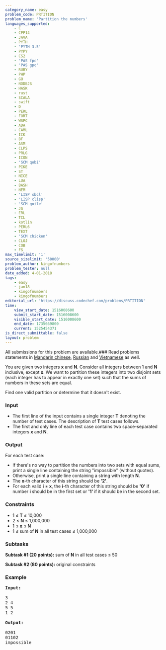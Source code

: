 ```yaml
---
category_name: easy
problem_code: PRTITION
problem_name: 'Partition the numbers'
languages_supported:
    - C
    - CPP14
    - JAVA
    - PYTH
    - 'PYTH 3.5'
    - PYPY
    - CS2
    - 'PAS fpc'
    - 'PAS gpc'
    - RUBY
    - PHP
    - GO
    - NODEJS
    - HASK
    - rust
    - SCALA
    - swift
    - D
    - PERL
    - FORT
    - WSPC
    - ADA
    - CAML
    - ICK
    - BF
    - ASM
    - CLPS
    - PRLG
    - ICON
    - 'SCM qobi'
    - PIKE
    - ST
    - NICE
    - LUA
    - BASH
    - NEM
    - 'LISP sbcl'
    - 'LISP clisp'
    - 'SCM guile'
    - JS
    - ERL
    - TCL
    - kotlin
    - PERL6
    - TEXT
    - 'SCM chicken'
    - CLOJ
    - COB
    - FS
max_timelimit: '1'
source_sizelimit: '50000'
problem_author: kingofnumbers
problem_tester: null
date_added: 4-01-2018
tags:
    - easy
    - jan18
    - kingofnumbers
    - kingofnumbers
editorial_url: 'https://discuss.codechef.com/problems/PRTITION'
time:
    view_start_date: 1516008600
    submit_start_date: 1516008600
    visible_start_date: 1516008600
    end_date: 1735669800
    current: 1525454371
is_direct_submittable: false
layout: problem
---
```

All submissions for this problem are available.### Read problems statements in [Mandarin chinese](http://www.codechef.com/download/translated/JAN18/mandarin/PRTITION.pdf), [Russian](http://www.codechef.com/download/translated/JAN18/russian/PRTITION.pdf) and [Vietnamese](http://www.codechef.com/download/translated/JAN18/vietnamese/PRTITION.pdf) as well.

You are given two integers **x** and **N**. Consider all integers between 1 and **N** inclusive, except **x**. We want to partition these integers into two disjoint sets (each integer has to appear in exactly one set) such that the sums of numbers in these sets are equal.

Find one valid partition or determine that it doesn't exist.

### Input

- The first line of the input contains a single integer **T** denoting the number of test cases. The description of **T** test cases follows.
- The first and only line of each test case contains two space-separated integers **x** and **N**.

### Output

For each test case:

- If there's no way to partition the numbers into two sets with equal sums, print a single line containing the string "impossible" (without quotes).
- Otherwise, print a single line containing a string with length **N**.
- The **x**-th character of this string should be **'2'**.
- For each valid **i** ≠ **x**, the **i**-th character of this string should be **'0'** if number **i** should be in the first set or **'1'** if it should be in the second set.

### Constraints

- 1 ≤ **T** ≤ 10,000
- 2 ≤ **N** ≤ 1,000,000
- 1 ≤ **x** ≤ **N**
- 1 ≤ sum of **N** in all test cases ≤ 1,000,000

### Subtasks

**Subtask #1 (20 points):** sum of **N** in all test cases ≤ 50

**Subtask #2 (80 points):** original constraints

### Example

<pre><b>Input:</b>

3
2 4
5 5
1 2

<b>Output:</b>

0201
01102
impossible
</pre>